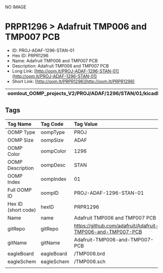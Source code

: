 


  
NO IMAGE  
# PRPR1296 > Adafruit TMP006 and TMP007 PCB

- ID: PROJ-ADAF-1296-STAN-01
- Hex ID: PRPR1296
- Name: Adafruit TMP006 and TMP007 PCB
- Description: Adafruit TMP006 and TMP007 PCB
- Long Link: [http://oom.lt/PROJ-ADAF-1296-STAN-01](http://oom.lt/PROJ-ADAF-1296-STAN-01)
- Short Link: [http://oom.lt/PRPR1296](http://oom.lt/PRPR1296)
  

|oomlout_OOMP_projects_V2/PROJ/ADAF/1296/STAN/01/kicadPcb3dFront.png|oomlout_OOMP_projects_V2/PROJ/ADAF/1296/STAN/01/kicadPcb3dBack.png|oomlout_OOMP_projects_V2/PROJ/ADAF/1296/STAN/01/kicadPcb3d.png||
| :---: | :---: | :---: | :---: |

## Tags
  

|Tag Name|Tag Code|Tag Value|
| :--- | :--- | :--- |
|OOMP Type|oompType|PROJ|
|OOMP Size|oompSize|ADAF|
|OOMP Color|oompColor|1296|
|OOMP Description|oompDesc|STAN|
|OOMP Index|oompIndex|01|
|Full OOMP ID|oompID|PROJ-ADAF-1296-STAN-01|
|Hex ID (short code)|hexID|PRPR1296|
|Name|name|Adafruit TMP006 and TMP007 PCB|
|gitRepo|gitRepo|https://github.com/adafruit/Adafruit-TMP006-and-TMP007-PCB|
|gitName|gitName|Adafruit-TMP006-and-TMP007-PCB|
|eagleBoard|eagleBoard|/TMP006.brd|
|eagleSchem|eagleSchem|/TMP006.sch|
||||

